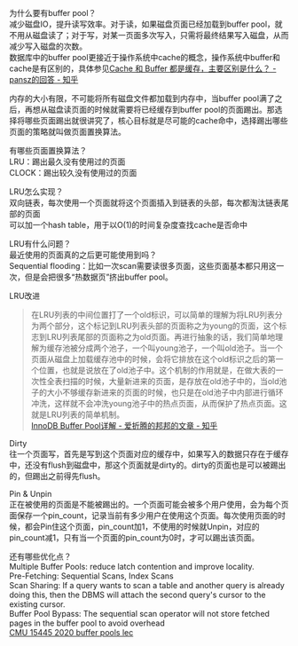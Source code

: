 为什么要有buffer pool？  
减少磁盘IO，提升读写效率。对于读，如果磁盘页面已经加载到buffer pool，就不用从磁盘读了；对于写，对某一页面多次写入，只需将最终结果写入磁盘，从而减少写入磁盘的次数。  
数据库中的buffer pool更接近于操作系统中cache的概念，操作系统中buffer和cache是有区别的，具体参见[Cache 和 Buffer 都是缓存，主要区别是什么？ - pansz的回答 - 知乎](https://www.zhihu.com/question/26190832/answer/830615125)  

内存的大小有限，不可能将所有磁盘文件都加载到内存中，当buffer pool满了之后，再想从磁盘读页面的时候就需要将已经缓存到buffer pool的页面踢出。那选择将哪些页面踢出就很讲究了，核心目标就是尽可能的cache命中，选择踢出哪些页面的策略就叫做页面置换算法。  

有哪些页面置换算法？  
LRU：踢出最久没有使用过的页面  
CLOCK：踢出较久没有使用过的页面

LRU怎么实现？  
双向链表，每次使用一个页面就将这个页面插入到链表的头部，每次都淘汰链表尾部的页面  
可以加一个hash table，用于以O(1)的时间复杂度查找cache是否命中  

LRU有什么问题？  
最近使用的页面真的之后更可能使用到吗？  
Sequential flooding：比如一次scan需要读很多页面，这些页面基本都只用这一次，但是会把很多“热数据页”挤出buffer pool。 

LRU改进  
> 在LRU列表的中间位置打了一个old标识，可以简单的理解为将LRU列表分为两个部分，这个标记到LRU列表头部的页面称之为young的页面，这个标志到LRU列表尾部的页面称之为old页面。再进行抽象的话，我们简单地理解为缓存池被分成两个池子，一个叫young池子，一个叫old池子。当一个页面从磁盘上加载缓存池中的时候，会将它排放在这个old标识之后的第一个位置，也就是说放在了old池子中。这个机制的作用就是，在做大表的一次性全表扫描的时候，大量新进来的页面，是存放在old池子中的，当old池子的大小不够缓存新进来的页面的时候，也只是在old池子中内部进行循环冲洗，这样就不会冲洗young池子中的热点页面，从而保护了热点页面。这就是LRU列表的简单机制。   
[InnoDB Buffer Pool详解 - 爱折腾的邦邦的文章 - 知乎](https://zhuanlan.zhihu.com/p/65811829) 

Dirty  
往一个页面写，首先是写到这个页面对应的缓存中，如果写入的数据只存在于缓存中，还没有flush到磁盘中，那这个页面就是dirty的。dirty的页面也是可以被踢出的，但踢出之前得先flush。  

Pin & Unpin  
正在被使用的页面是不能被踢出的。一个页面可能会被多个用户使用，会为每个页面保存一个pin_count，记录当前有多少用户在使用这个页面。每次使用页面的时候，都会Pin住这个页面，pin_count加1，不使用的时候就Unpin，对应的pin_count减1，只有当一个页面的pin_count为0时，才可以踢出该页面。

还有哪些优化点？  
Multiple Buffer Pools: reduce latch contention and improve locality.   
Pre-Fetching: Sequential Scans, Index Scans  
Scan Sharing: If a query wants to scan a table and another query is already doing this, then the DBMS will attach the second query's cursor to the existing cursor.  
Buffer Pool Bypass: The sequential scan operator will not store fetched pages in the buffer pool to avoid overhead   
[CMU 15445 2020 buffer pools lec](https://15445.courses.cs.cmu.edu/fall2020/slides/05-bufferpool.pdf)

